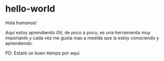 # hello-world

Hola humanos!

Aquí estoy aprendiendo Git, de poco a poco, es una herramienta muy importante y cada vez me gusta mas a medida que la estoy conociendo y aprendiendo.

PD: Estaré  un buen tiempo por aquí.

